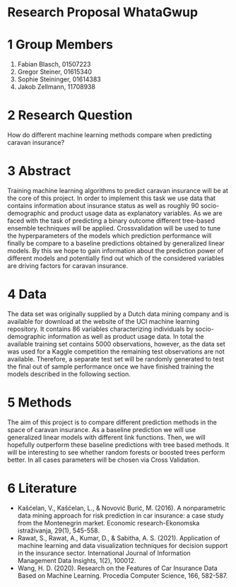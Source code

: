 Research Proposal WhataGwup
================

# 1 Group Members

1.  Fabian Blasch, 01507223
2.  Gregor Steiner, 01615340
3.  Sophie Steininger, 01614383
4.  Jakob Zellmann, 11708938

# 2 Research Question

How do different machine learning methods compare when predicting
caravan insurance?

# 3 Abstract

Training machine learning algorithms to predict caravan insurance will
be at the core of this project. In order to implement this task we use
data that contains information about insurance status as well as roughly
90 socio-demographic and product usage data as explanatory variables. As
we are faced with the task of predicting a binary outcome different
tree-based ensemble techniques will be applied. Crossvalidation will be
used to tune the hyperparameters of the models which prediction
performance will finally be compare to a baseline predictions obtained
by generalized linear models. By this we hope to gain information about
the prediction power of different models and potentially find out which
of the considered variables are driving factors for caravan insurance.

# 4 Data

The data set was originally supplied by a Dutch data mining company and
is available for download at the website of the UCI machine learning
repository. It contains 86 variables characterizing individuals by
socio-demographic information as well as product usage data. In total
the available training set contains 5000 observations, however, as the
data set was used for a Kaggle competition the remaining test
observations are not available. Therefore, a separate test set will be
randomly generated to test the final out of sample performance once we
have finished training the models described in the following section.

# 5 Methods

The aim of this project is to compare different prediction methods in
the space of caravan insurance. As a baseline prediction we will use
generalized linear models with different link functions. Then, we will
hopefully outperform these baseline predictions with tree based methods.
It will be interesting to see whether random forests or boosted trees
perform better. In all cases parameters will be chosen via Cross
Validation.

# 6 Literature

-   Kašćelan, V., Kašćelan, L., & Novović Burić, M. (2016). A
    nonparametric data mining approach for risk prediction in car
    insurance: a case study from the Montenegrin market. Economic
    research-Ekonomska istraživanja, 29(1), 545-558.
-   Rawat, S., Rawat, A., Kumar, D., & Sabitha, A. S. (2021).
    Application of machine learning and data visualization techniques
    for decision support in the insurance sector. International Journal
    of Information Management Data Insights, 1(2), 100012.
-   Wang, H. D. (2020). Research on the Features of Car Insurance Data
    Based on Machine Learning. Procedia Computer Science, 166, 582-587.
